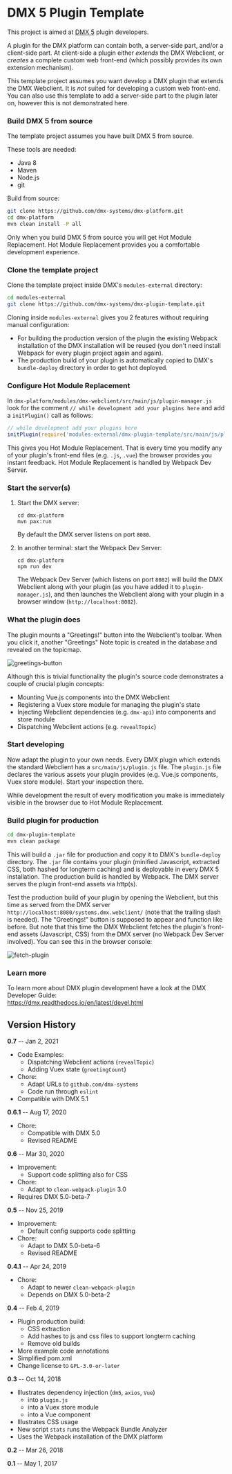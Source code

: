 # DMX 5 Plugin Template

This project is aimed at [DMX 5](https://github.com/dmx-systems/dmx-platform) plugin developers.

A plugin for the DMX platform can contain both, a server-side part, and/or a client-side part. At client-side a plugin either *extends* the DMX Webclient, or *creates* a complete custom web front-end (which possibly provides its own extension mechanism).

This template project assumes you want develop a DMX plugin that extends the DMX Webclient. It is *not* suited for developing a custom web front-end. You can also use this template to add a server-side part to the plugin later on, however this is not demonstrated here.

### Build DMX 5 from source

The template project assumes you have built DMX 5 from source.

These tools are needed:

- Java 8
- Maven
- Node.js
- git

Build from source:

```sh
git clone https://github.com/dmx-systems/dmx-platform.git
cd dmx-platform
mvn clean install -P all
```

Only when you build DMX 5 from source you will get Hot Module Replacement. Hot Module Replacement provides you a comfortable development experience.

### Clone the template project

Clone the template project inside DMX's `modules-external` directory:

```sh
cd modules-external
git clone https://github.com/dmx-systems/dmx-plugin-template.git
```

Cloning inside `modules-external` gives you 2 features without requiring manual configuration:

- For building the production version of the plugin the existing Webpack installation of the DMX installation will be reused (you don't need install Webpack for every plugin project again and again).
- The production build of your plugin is automatically copied to DMX's `bundle-deploy` directory in order to get hot deployed.

### Configure Hot Module Replacement

In `dmx-platform/modules/dmx-webclient/src/main/js/plugin-manager.js` look for the comment `// while development add your plugins here` and add a `initPlugin()` call as follows:

```js
// while development add your plugins here
initPlugin(require('modules-external/dmx-plugin-template/src/main/js/plugin.js').default)
```

This gives you Hot Module Replacement. That is every time you modify any of your plugin's front-end files (e.g. `.js`, `.vue`) the browser provides you instant feedback. Hot Module Replacement is handled by Webpack Dev Server.

### Start the server(s)

1. Start the DMX server:

    ```
    cd dmx-platform
    mvn pax:run
    ```

    By default the DMX server listens on port `8080`.

2. In another terminal: start the Webpack Dev Server:

    ```
    cd dmx-platform
    npm run dev
    ```

    The Webpack Dev Server (which listens on port `8082`) will build the DMX Webclient along with your plugin (as you have added it to `plugin-manager.js`), and then launches the Webclient along with your plugin in a browser window (`http://localhost:8082`).

### What the plugin does

The plugin mounts a "Greetings!" button into the Webclient's toolbar. When you click it, another "Greetings" Note topic is created in the database and revealed on the topicmap.

![greetings-button](img/greetings-button.png)

Although this is trivial functionality the plugin's source code demonstrates a couple of crucial plugin concepts:

* Mounting Vue.js components into the DMX Webclient
* Registering a Vuex store module for managing the plugin's state
* Injecting Webclient dependencies (e.g. `dmx-api`) into components and store module
* Dispatching Webclient actions (e.g. `revealTopic`)

### Start developing

Now adapt the plugin to your own needs. Every DMX plugin which extends the standard Webclient has a `src/main/js/plugin.js` file. The `plugin.js` file declares the various assets your plugin provides (e.g. Vue.js components, Vuex store module). Start your inspection there.

While development the result of every modification you make is immediately visible in the browser due to Hot Module Replacement.

### Build plugin for production

```sh
cd dmx-plugin-template
mvn clean package
```

This will build a `.jar` file for production and copy it to DMX's `bundle-deploy` directory. The `.jar` file contains your plugin (minified Javascript, extracted CSS, both hashed for longterm caching) and is deployable in every DMX 5 installation. The production build is handled by Webpack. The DMX server serves the plugin front-end assets via http(s).

Test the production build of your plugin by opening the Webclient, but this time as served from the DMX server `http://localhost:8080/systems.dmx.webclient/` (note that the trailing slash is needed). The "Greetings!" button is supposed to appear and function like before. But note that this time the DMX Webclient fetches the plugin's front-end assets (Javascript, CSS) from the DMX server (no Webpack Dev Server involved). You can see this in the browser console:

![fetch-plugin](img/fetch-plugin.png)

### Learn more

To learn more about DMX plugin development have a look at the DMX Developer Guide:  
https://dmx.readthedocs.io/en/latest/devel.html

## Version History

**0.7** -- Jan 2, 2021

* Code Examples:
    * Dispatching Webclient actions (`revealTopic`)
    * Adding Vuex state (`greetingCount`)
* Chore:
    * Adapt URLs to `github.com/dmx-systems`
    * Code run through `eslint`
* Compatible with DMX 5.1

**0.6.1** -- Aug 17, 2020

* Chore:
    * Compatible with DMX 5.0
    * Revised README

**0.6** -- Mar 30, 2020

* Improvement:
    * Support code splitting also for CSS
* Chore:
    * Adapt to `clean-webpack-plugin` 3.0
* Requires DMX 5.0-beta-7

**0.5** -- Nov 25, 2019

* Improvement:
    * Default config supports code splitting
* Chore:
    * Adapt to DMX 5.0-beta-6
    * Revised README

**0.4.1** -- Apr 24, 2019

* Chore:
    * Adapt to newer `clean-webpack-plugin`
    * Depends on DMX 5.0-beta-2

**0.4** -- Feb 4, 2019

* Plugin production build:
    * CSS extraction
    * Add hashes to js and css files to support longterm caching
    * Remove old builds
* More example code annotations
* Simplified pom.xml
* Change license to `GPL-3.0-or-later`

**0.3** -- Oct 14, 2018

* Illustrates dependency injection (`dm5`, `axios`, `Vue`)
    * into `plugin.js`
    * into a Vuex store module
    * into a Vue component
* Illustrates CSS usage
* New script `stats` runs the Webpack Bundle Analyzer
* Uses the Webpack installation of the DMX platform

**0.2** -- Mar 26, 2018

**0.1** -- May 1, 2017
